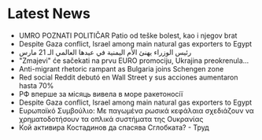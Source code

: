 # Latest News
-  UMRO POZNATI POLITIČAR Patio od teške bolest, kao i njegov brat
-  Despite Gaza conflict, Israel among main natural gas exporters to Egypt
-  رئيس الوزراء يهنئ الأم اليمنية في عيدها العالمي الـ 21 مارس
-  "Zmajevi" će sačekati na prvu EURO promociju, Ukrajina preokrenula...
-  Anti-migrant rhetoric rampant as Bulgaria joins Schengen zone
-  Red social Reddit debutó en Wall Street y sus acciones aumentaron hasta 70%
-  РФ вперше за місяць вивела в море ракетоносії
-  Despite Gaza conflict, Israel among main natural gas exporters to Egypt
-  Ευρωπαϊκό Συμβούλιο: Με παγωμένα ρωσικά κεφάλαια σχεδιάζουν να χρηματοδοτήσουν τα οπλικά συστήματα της Ουκρανίας
-  Кой активира Костадинов да спасява Сглобката? - Труд
